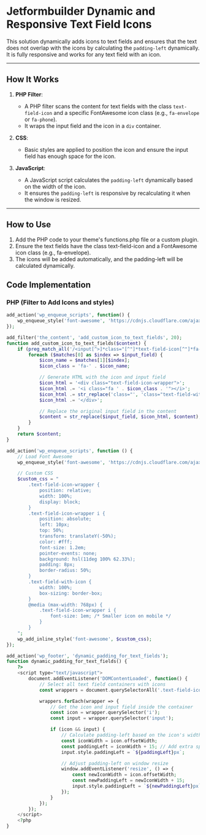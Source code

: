 # Jetformbuilder Dynamic and Responsive Text Field Icons

This solution dynamically adds icons to text fields and ensures that the text does not overlap with the icons by calculating the `padding-left` dynamically. It is fully responsive and works for any text field with an icon.

---

## How It Works

1. **PHP Filter**:
   - A PHP filter scans the content for text fields with the class `text-field-icon` and a specific FontAwesome icon class (e.g., `fa-envelope` or `fa-phone`).
   - It wraps the input field and the icon in a `div` container.

2. **CSS**:
   - Basic styles are applied to position the icon and ensure the input field has enough space for the icon.

3. **JavaScript**:
   - A JavaScript script calculates the `padding-left` dynamically based on the width of the icon.
   - It ensures the `padding-left` is responsive by recalculating it when the window is resized.

---

## How to Use
1. Add the PHP code to your theme's functions.php file or a custom plugin.
2. Ensure the text fields have the class text-field-icon and a FontAwesome icon class (e.g., fa-envelope).
3. The icons will be added automatically, and the padding-left will be calculated dynamically.

## Code Implementation

### PHP (Filter to Add Icons and styles)

```php
add_action('wp_enqueue_scripts', function() {
    wp_enqueue_style('font-awesome', 'https://cdnjs.cloudflare.com/ajax/libs/font-awesome/5.15.4/css/all.min.css', [], null);
});

add_filter('the_content', 'add_custom_icon_to_text_fields', 20);
function add_custom_icon_to_text_fields($content) {
    if (preg_match_all('/<input[^>]*class="[^"]*text-field-icon[^"]*fa-([a-z0-9-]+)[^"]*"[^>]*>/i', $content, $matches)) {
        foreach ($matches[0] as $index => $input_field) {
            $icon_name = $matches[1][$index];
            $icon_class = 'fa-' . $icon_name;

            // Generate HTML with the icon and input field
            $icon_html = '<div class="text-field-icon-wrapper">';
            $icon_html .= '<i class="fa ' . $icon_class . '"></i>';
            $icon_html .= str_replace('class="', 'class="text-field-with-icon ', $input_field);
            $icon_html .= '</div>';

            // Replace the original input field in the content
            $content = str_replace($input_field, $icon_html, $content);
        }
    }
    return $content;
}

add_action('wp_enqueue_scripts', function () {
    // Load Font Awesome
    wp_enqueue_style('font-awesome', 'https://cdnjs.cloudflare.com/ajax/libs/font-awesome/5.15.4/css/all.min.css', [], null);

    // Custom CSS
    $custom_css = "
        .text-field-icon-wrapper {
            position: relative;
            width: 100%;
            display: block;
        }
        .text-field-icon-wrapper i {
            position: absolute;
            left: 10px;
            top: 50%;
            transform: translateY(-50%);
            color: #fff;
            font-size: 1.2em;
            pointer-events: none;
            background: hsl(11deg 100% 62.33%);
            padding: 8px;
            border-radius: 50%;
        }
        .text-field-with-icon {
            width: 100%;
            box-sizing: border-box;
        }
        @media (max-width: 768px) {
            .text-field-icon-wrapper i {
                font-size: 1em; /* Smaller icon on mobile */
            }
        }
    ";
    wp_add_inline_style('font-awesome', $custom_css);
});

add_action('wp_footer', 'dynamic_padding_for_text_fields');
function dynamic_padding_for_text_fields() {
    ?>
    <script type="text/javascript">
        document.addEventListener('DOMContentLoaded', function() {
            // Select all text field containers with icons
            const wrappers = document.querySelectorAll('.text-field-icon-wrapper');

            wrappers.forEach(wrapper => {
                // Get the icon and input field inside the container
                const icon = wrapper.querySelector('i');
                const input = wrapper.querySelector('input');

                if (icon && input) {
                    // Calculate padding-left based on the icon's width
                    const iconWidth = icon.offsetWidth;
                    const paddingLeft = iconWidth + 15; // Add extra space (15px)
                    input.style.paddingLeft = `${paddingLeft}px`;

                    // Adjust padding-left on window resize
                    window.addEventListener('resize', () => {
                        const newIconWidth = icon.offsetWidth;
                        const newPaddingLeft = newIconWidth + 15;
                        input.style.paddingLeft = `${newPaddingLeft}px`;
                    });
                }
            });
        });
    </script>
    <?php
}



